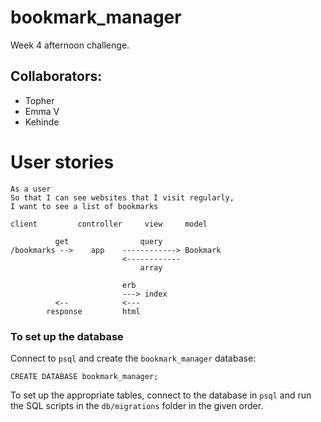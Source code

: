 # bookmark_manager
Week 4 afternoon challenge.

## Collaborators:
- Topher
- Emma V
- Kehinde

# User stories
```
As a user
So that I can see websites that I visit regularly,
I want to see a list of bookmarks
```

```
client         controller     view     model  

          get                query
/bookmarks -->    app    ------------> Bookmark
                         <------------
                             array

                         erb
                         ---> index
          <--            <---
        response         html
 ```
 ### To set up the database

 Connect to `psql` and create the `bookmark_manager` database:

 ```
 CREATE DATABASE bookmark_manager;
 ```

 To set up the appropriate tables, connect to the database in `psql` and run the SQL scripts in the `db/migrations` folder in the given order.
